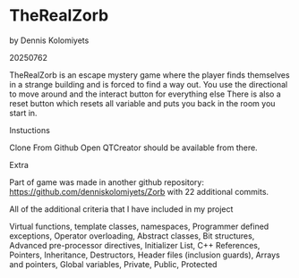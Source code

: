 # TheRealZorb 

by Dennis Kolomiyets

20250762

TheRealZorb is an escape mystery game where the player finds themselves in a strange building and is forced to find a way out. 
You use the directional to move around and the interact button for everything else
There is also a reset button which resets all variable and puts you back in the room you start in.

Instuctions

Clone From Github
Open QTCreator
should be available from there.

Extra

Part of game was made in another github repository: https://github.com/denniskolomiyets/Zorb with 22 additional commits.


All of the additional criteria that I have included in my project

Virtual functions, 
template classes, 
namespaces,
Programmer defined exceptions, 
Operator overloading,
Abstract classes, 
Bit structures, 
Advanced pre-processor directives, 
Initializer List, 
C++ References, 
Pointers, 
Inheritance, 
Destructors, 
Header files (inclusion guards), 
Arrays and pointers, 
Global variables, 
Private, Public, Protected
